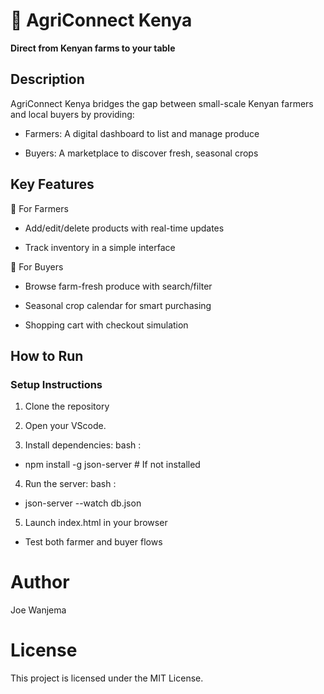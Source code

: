 # 🌱 AgriConnect Kenya

**Direct from Kenyan farms to your table**

## Description
AgriConnect Kenya bridges the gap between small-scale Kenyan farmers and local buyers by providing:

- Farmers: A digital dashboard to list and manage produce

- Buyers: A marketplace to discover fresh, seasonal crops

## Key Features
🌱 For Farmers

- Add/edit/delete products with real-time updates

- Track inventory in a simple interface

🛒 For Buyers

- Browse farm-fresh produce with search/filter

- Seasonal crop calendar for smart purchasing

- Shopping cart with checkout simulation

## How to Run


### Setup Instructions
1. Clone the repository

2. Open your VScode.

3. Install dependencies:
bash :
- npm install -g json-server  # If not installed

4. Run the server:
bash :
- json-server --watch db.json

5. Launch index.html in your browser

- Test both farmer and buyer flows

# Author
Joe Wanjema

# License
This project is licensed under the MIT License.